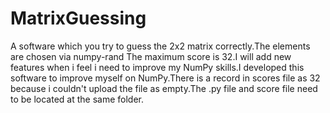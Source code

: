 # MatrixGuessing
A software which you try to guess the 2x2 matrix correctly.The elements are chosen via numpy-rand
The maximum score is 32.I will add new features when i feel i need to improve my NumPy skills.I developed this software to improve myself on NumPy.There is a record in scores file as 32 because i couldn't upload the file as empty.The .py file and score file need to be located at the same folder.

